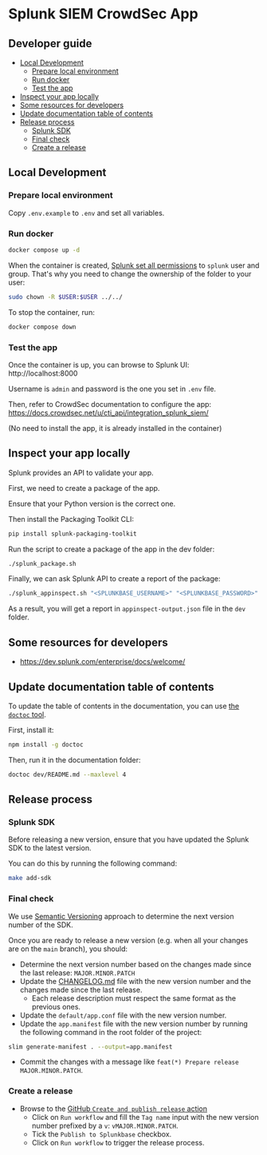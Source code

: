 # Splunk SIEM CrowdSec App

## Developer guide

<!-- START doctoc generated TOC please keep comment here to allow auto update -->
<!-- DON'T EDIT THIS SECTION, INSTEAD RE-RUN doctoc TO UPDATE -->

- [Local Development](#local-development)
  - [Prepare local environment](#prepare-local-environment)
  - [Run docker](#run-docker)
  - [Test the app](#test-the-app)
- [Inspect your app locally](#inspect-your-app-locally)
- [Some resources for developers](#some-resources-for-developers)
- [Update documentation table of contents](#update-documentation-table-of-contents)
- [Release process](#release-process)
  - [Splunk SDK](#splunk-sdk)
  - [Final check](#final-check)
  - [Create a release](#create-a-release)

<!-- END doctoc generated TOC please keep comment here to allow auto update -->


## Local Development

### Prepare local environment

Copy `.env.example` to `.env` and set all variables.


### Run docker

```bash
docker compose up -d
```

When the container is created, [Splunk set all permissions](https://github.com/splunk/docker-splunk/blob/develop/docs/SECURITY.md#splunk-home-ownership) to `splunk` user and group.
That's why you need to change the ownership of the folder to your user:

```bash
sudo chown -R $USER:$USER ../../ 
```

To stop the container, run:

```bash
docker compose down
```


### Test the app

Once the container is up, you can browse to Splunk UI: http://localhost:8000

Username is `admin` and password is the one you set in `.env` file.

Then, refer to CrowdSec documentation to configure the app: https://docs.crowdsec.net/u/cti_api/integration_splunk_siem/

(No need to install the app, it is already installed in the container)

## Inspect your app locally

Splunk provides an API to validate your app.

First, we need to create a package of the app.

Ensure that your Python version is the correct one.

Then install the Packaging Toolkit CLI:

```bash
pip install splunk-packaging-toolkit
```
Run the script to create a package of the app in the dev folder:


```bash
./splunk_package.sh
```

Finally, we can ask Splunk API to create a report of the package:

```bash
./splunk_appinspect.sh "<SPLUNKBASE_USERNAME>" "<SPLUNKBASE_PASSWORD>"
```

As a result, you will get a report in `appinspect-output.json` file in the `dev` folder.



## Some resources for developers

- https://dev.splunk.com/enterprise/docs/welcome/


## Update documentation table of contents

To update the table of contents in the documentation, you can use [the `doctoc` tool](https://github.com/thlorenz/doctoc).

First, install it:

```bash
npm install -g doctoc
```

Then, run it in the documentation folder:

```bash
doctoc dev/README.md --maxlevel 4
```


## Release process

### Splunk SDK

Before releasing a new version, ensure that you have updated the Splunk SDK to the latest version.

You can do this by running the following command:

```bash
make add-sdk
```

### Final check

We use [Semantic Versioning](https://semver.org/spec/v2.0.0.html) approach to determine the next version number of the SDK.

Once you are ready to release a new version (e.g. when all your changes are on the `main` branch), you should:

- Determine the next version number based on the changes made since the last release: `MAJOR.MINOR.PATCH`
- Update the [CHANGELOG.md](../CHANGELOG.md) file with the new version number and the changes made since the last release.
  - Each release description must respect the same format as the previous ones.
- Update the `default/app.conf` file with the new version number.
- Update the `app.manifest` file with the new version number by running the following command in the root folder of the project:

```bash
slim generate-manifest . --output=app.manifest
```


- Commit the changes with a message like `feat(*) Prepare release MAJOR.MINOR.PATCH`.

### Create a release

- Browse to the [GitHub `Create and publish release` action](https://github.com/crowdsecurity/crowdsec-splunk-app/actions/workflows/release.yml)
    - Click on `Run workflow` and fill the `Tag name` input with the new version number prefixed by a `v`: `vMAJOR.MINOR.PATCH`.
    - Tick the `Publish to Splunkbase` checkbox.
    - Click on `Run workflow` to trigger the release process.




